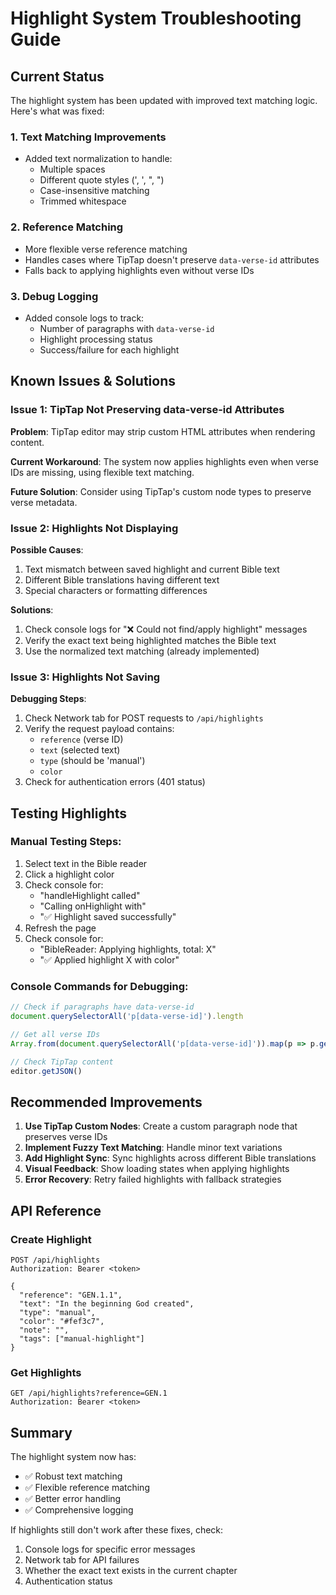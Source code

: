# Highlight System Troubleshooting Guide

## Current Status

The highlight system has been updated with improved text matching logic. Here's what was fixed:

### 1. Text Matching Improvements
- Added text normalization to handle:
  - Multiple spaces
  - Different quote styles (', ', ", ")
  - Case-insensitive matching
  - Trimmed whitespace

### 2. Reference Matching
- More flexible verse reference matching
- Handles cases where TipTap doesn't preserve `data-verse-id` attributes
- Falls back to applying highlights even without verse IDs

### 3. Debug Logging
- Added console logs to track:
  - Number of paragraphs with `data-verse-id`
  - Highlight processing status
  - Success/failure for each highlight

## Known Issues & Solutions

### Issue 1: TipTap Not Preserving data-verse-id Attributes

**Problem**: TipTap editor may strip custom HTML attributes when rendering content.

**Current Workaround**: The system now applies highlights even when verse IDs are missing, using flexible text matching.

**Future Solution**: Consider using TipTap's custom node types to preserve verse metadata.

### Issue 2: Highlights Not Displaying

**Possible Causes**:
1. Text mismatch between saved highlight and current Bible text
2. Different Bible translations having different text
3. Special characters or formatting differences

**Solutions**:
1. Check console logs for "❌ Could not find/apply highlight" messages
2. Verify the exact text being highlighted matches the Bible text
3. Use the normalized text matching (already implemented)

### Issue 3: Highlights Not Saving

**Debugging Steps**:
1. Check Network tab for POST requests to `/api/highlights`
2. Verify the request payload contains:
   - `reference` (verse ID)
   - `text` (selected text)
   - `type` (should be 'manual')
   - `color`
3. Check for authentication errors (401 status)

## Testing Highlights

### Manual Testing Steps:
1. Select text in the Bible reader
2. Click a highlight color
3. Check console for:
   - "handleHighlight called"
   - "Calling onHighlight with"
   - "✅ Highlight saved successfully"
4. Refresh the page
5. Check console for:
   - "BibleReader: Applying highlights, total: X"
   - "✅ Applied highlight X with color"

### Console Commands for Debugging:
```javascript
// Check if paragraphs have data-verse-id
document.querySelectorAll('p[data-verse-id]').length

// Get all verse IDs
Array.from(document.querySelectorAll('p[data-verse-id]')).map(p => p.getAttribute('data-verse-id'))

// Check TipTap content
editor.getJSON()
```

## Recommended Improvements

1. **Use TipTap Custom Nodes**: Create a custom paragraph node that preserves verse IDs
2. **Implement Fuzzy Text Matching**: Handle minor text variations
3. **Add Highlight Sync**: Sync highlights across different Bible translations
4. **Visual Feedback**: Show loading states when applying highlights
5. **Error Recovery**: Retry failed highlights with fallback strategies

## API Reference

### Create Highlight
```
POST /api/highlights
Authorization: Bearer <token>

{
  "reference": "GEN.1.1",
  "text": "In the beginning God created",
  "type": "manual",
  "color": "#fef3c7",
  "note": "",
  "tags": ["manual-highlight"]
}
```

### Get Highlights
```
GET /api/highlights?reference=GEN.1
Authorization: Bearer <token>
```

## Summary

The highlight system now has:
- ✅ Robust text matching
- ✅ Flexible reference matching
- ✅ Better error handling
- ✅ Comprehensive logging

If highlights still don't work after these fixes, check:
1. Console logs for specific error messages
2. Network tab for API failures
3. Whether the exact text exists in the current chapter
4. Authentication status

